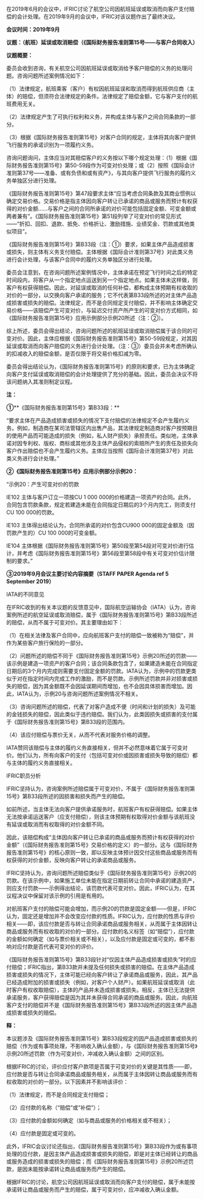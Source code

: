 在2019年6月的会议中，IFRIC讨论了航空公司因航班延误或取消而向客户支付赔偿的会计处理。在2019年9月的会议中，IFRIC对该议题作出了最终决议。

  **会议时间：2019年9月**

**议题：（航班）延误或取消赔偿（《国际财务报告准则第15号——与客户合同收入）**

**议题概要：**

委员会收到咨询，有关航空公司因航班延误或取消给予客户赔偿的义务的处理问题。咨询问题所述案例情况如下：

  （1）法律规定，航班乘客（客户）有权因航班延误和取消而得到航班供应商（主体）的赔偿，但须符合法律规定的条件。法律规定了赔偿金额，它与客户支付的航班费用无关。

  （2）法律规定产生了可执行权利和义务，并构成主体与客户之间合同条款的一部分。

  （3）根据《国际财务报告准则第15号》对客户合同的规定，主体将其向客户提供飞行服务的承诺识别为一项履约义务。

  咨询问题询问，主体应当对其赔偿客户的义务按以下哪个规定处理：（1）根据《国际财务报告准则第15号》第50-59段作为可变对价处理；或（2）按照《国际会计准则第37号——准备、或有负债和或有资产》，与其向客户提供飞行服务的履约义务单独区分进行处理。

  《国际财务报告准则第15号》第47段要求主体“应当考虑合同条款及其商业惯例以确定交易价格。交易价格是指主体因向客户转让已承诺的商品或服务而预计有权获得的对价金额……与客户之间的合同所承诺的对价可能包括固定金额、可变金额或两者兼有”。《国际财务报告准则第15号》第51段列举了可变对价的常见形式——“折扣、回扣、退款、抵免、价格折让、激励措施、业绩奖金、罚款或其他类似项目”。

  《国际财务报告准则第15号》第B33段（注：①）要求，如果主体产品造成损害或损失，则主体有义务支付赔偿。主体根据《国际会计准则第37号》对此类义务进行会计处理，与该客户合同中的履约义务单独区分进行处理。

  委员会注意到，在咨询问题所述案例情况中，主体承诺在预定飞行时间之后的特定时间段内，将客户从一个指定地点运送到另一个指定地点。如果主体未这样做，则客户有权获得赔偿。因此，对延误或取消的任何补偿，都构成主体预期有权收取的对价的一部分，以交换向客户承诺的服务；它不代表第B33段所述的对主体产品造成损害或损失的赔偿。法律规定，而不是合同规定支付赔偿，并不影响主体确定交易价格——该赔偿产生可变对价，与延迟交付资产所产生的可变对价方式相同，如《国际财务报告准则第15号》应用示例部分示例20所述（注：②）。

  综上所述，委员会得出结论，咨询问题所述的航班延误或取消赔偿属于该合同的可变对价。因此，主体应根据《国际财务报告准则第15号》第50-59段规定，对其因延误或取消而向客户赔偿的义务进行会计处理。（注：③）委员会并未考虑所确认的扣减收入的赔偿金额，是否仅限于将交易价格扣减为零。

  委员会得出结论认为，《国际财务报告准则第15号》的原则和要求，已为主体确定向客户支付延误或取消赔偿的会计处理提供了充分的基础。因此，委员会决议不将该问题纳入其准则制定议程。

  **注：**

**①****《国际财务报告准则第15号》第B33段：**

“要求主体在产品造成损害或损失的情况下支付赔偿的法律规定不会产生履约义务。例如，制造商在某司法管辖区内出售产品，其法律规定制造商对客户按预期目的使用产品而可能造成的损失（例如，私人财产损失）承担责任。类似地，主体承诺对因专利权、版权、商标或其他涉及主体产品侵权的索赔所产生的责任及损失向客户作出赔偿也不会产生履约义务。主体应当按照《国际会计准则第37号》对此类义务进行会计处理。”  

  **②《国际财务报告准则第15号》应用示例部分示例20：**

“示例20：产生可变对价的罚款

IE102 主体与客户订立一项按CU 1 000 000的价格建造一项资产的合同。此外，合同包含罚款条款，规定若建造未能在合同指定日期后的3个月内完工，则须支付CU 100 000的罚款。

  IE103 主体得出结论认为，合同所承诺的对价包含CU900 000的固定金额及（因罚款产生的）CU 100 000的可变金额。

  IE104 主体根据《国际财务报告准则第15号》第50段至第54段对可变对价进行估计，并考虑《国际财务报告准则第15号》第56段至第58段中有关可变对价估计限制的要求。”

  **③2019年9月会议主要讨论内容摘要（STAFF PAPER Agenda ref 5 September 2019）**

IATA的不同意见

在IFRIC收到的有关本议题的反馈意见中，国际航空运输协会（IATA）认为，咨询案例所述的航空延误或取消赔偿，属于《国际财务报告准则第15号》第B33段所述的赔偿，从而不属于可变对价。其主要理由如下：

  （1）在相关法律及客户合同中，应向航班客户支付的赔偿一致被称为“赔偿”，并作为某些客户旅行保险的一部分。

  （2）问题所述的赔偿不同于《国际财务报告准则第15号》示例20所述的罚款——该示例是建造一项资产的客户合同；该合同条款包含了，如果建造未能在合同指定日期后的3个月内完成则需要支付固定金额的罚款。IATA认为，示例中的罚款更类似于对在指定时间内完成工作的激励，而不是罚款。示例所述罚款并非对损害或损失的赔偿，因为其金额既不会因延误期间而增加，也不会因具体损害而增加。因此，IATA认为，示例20与咨询问题所述案例情况不相关。

  （3）咨询问题所述的赔偿，代表了对客户造成不便（时间和计划的损失）及可能的金钱损失的赔偿，因此类似于违约赔偿。我们认为，此类因损失或损害的支付属于《国际财务报告准则第15号》第B33段的范围内。

  （4）该应付赔偿与票价无关，从而不代表对服务价格的调整。

  IATA赞同该赔偿与主体的履约义务直接相关，但并不必然意味着它属于可变对价。他们认为，所有向客户的支付（包括可变对价或因损害或损失导致的赔偿）都与主体的履约义务直接相关。

  IFRIC职员分析

IFRIC坚持认为，咨询案例所述赔偿属于可变对价，不属于《国际财务报告准则第15号》第B33段所述的因损害和损失而产生的赔偿。

如前所述，当主体无法向客户提供承诺服务时，航班客户有权获得赔偿。如果主体无法按承诺运送客户（应支付赔偿），则该主体预期有权取得对价金额与该航班没有延误或取消而有权取得的对价金额不同。

  因此，该赔偿构成“主体因向客户转让已承诺的商品或服务而预计有权获得的对价金额”（《国际财务报告准则第15号》交易价格的定义）的一部分。这与《国际财务报告准则第15号》的核心原则一致，即以反映主体预计因交付这些商品或服务而有权获得的对价金额，反映向客户转让的承诺商品或服务。
 
IFRIC坚持认为，咨询问题所述赔偿类似于《国际财务报告准则第15号》示例20的罚款。在该示例中，如果施工单位未能在指定日期前转让合同中承诺的建造资产，则应支付罚款——示例得出结论，该罚款代表可变对价。因此，IFRIC认为，在其议程决议中保留对该示例的引用是有用的。

对航班客户支付的赔偿可能会增加，而示例20的罚款是固定金额——但是，IFRIC认为，固定还是增加并不会改变应付款的性质。IFRIC认为，应付款的性质与评价相关——即，该应付款是否与转让合同承诺商品或服务相关，从而属于主体因转让商品或服务而有权收取的对价的一部分。应付款的名义标签（如“赔偿”），应付款的金额如何确定（如与票价相关或不相关），以及应付款是固定或可变的，都不影响对应付款是否代表可变对价的评价。

《国际财务报告准则第15号》第B33段针对“仅因主体产品造成损害或损失”时的应付赔偿；IFRIC指出，第B33款并未提及任何损失或损害的赔偿。在主体产品造成损害或损失的情况下，主体可能已经向客户转让了承诺商品或服务，因此，其产品已经造成附加的损害或损失（例如，对客户个人财产）。如果航班延误或取消（此时客户有权收取赔偿），主体的产品并未造成损害或损失。相反，主体已无法提供承诺服务，客户获得赔偿是因为其并未获得合同承诺的商品或服务。因此，向航班客户支付的赔偿并不是《国际财务报告准则第15号》第B33段所述的因主体产品造成损害或损失的赔偿。

  **释：**

本议题涉及《国际财务报告准则第15号》第B33段规定的因产品造成损害或损失的赔偿（作为或有事项处理，不影响收入确认金额），与《国际财务报告准则第15号》示例20所述罚款（作为可变对价，冲减收入确认金额）之间的区别。

  根据IFRIC的讨论，评价应付客户款项是否属于可变对价的关键是其性质——即，应付款是否与转让合同承诺商品或服务相关，从而属于主体因转让商品或服务而有权收取的对价的一部分。以下因素并不影响该评价：

  （1）法律规定，而不是合同规定支付赔偿；

（2）应付款的名称（“赔偿”或“补偿”）；

（3）应付款的金额如何确定（如与商品或服务的价格相关或不相关）；

（4）应付款是固定或可变的。

  此外，IFRIC会议讨论还指出，《国际财务报告准则第15号》第B33段作为或有事项处理的应付款，是因主体产品造成损害或损失的赔偿，即是对主体已经转让的商品或服务造成的损害或损失的赔偿；而《国际财务报告准则第15号》示例20所述罚款，是因未能按承诺转让商品或服务而产生的赔偿。

  根据IFRIC的讨论，航空公司因航班延误或取消而向客户支付的赔偿，属于未能按承诺转让商品或服务而产生的赔偿，属于可变对价，应冲减收入确认金额。